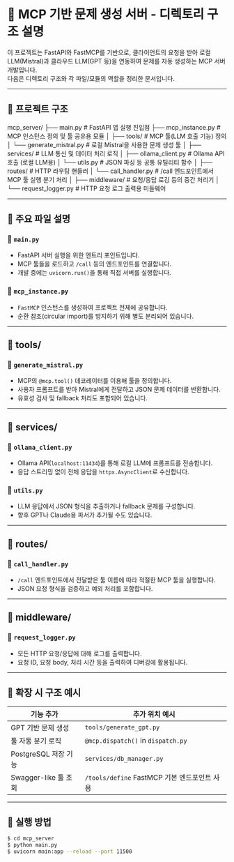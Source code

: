# 📁 MCP 기반 문제 생성 서버 - 디렉토리 구조 설명

이 프로젝트는 FastAPI와 FastMCP를 기반으로, 클라이언트의 요청을 받아 로컬 LLM(Mistral)과 클라우드 LLM(GPT 등)을 연동하여 문제를 자동 생성하는 MCP 서버 개발입니다.  
다음은 디렉토리 구조와 각 파일/모듈의 역할을 정리한 문서입니다.

---

## 📂 프로젝트 구조

mcp_server/
├── main.py # FastAPI 앱 실행 진입점
├── mcp_instance.py # MCP 인스턴스 정의 및 툴 공유용 모듈
│
├── tools/ # MCP 툴(LLM 호출 기능) 정의
│ └── generate_mistral.py # 로컬 Mistral을 사용한 문제 생성 툴
│
├── services/ # LLM 통신 및 데이터 처리 로직
│ ├── ollama_client.py # Ollama API 호출 (로컬 LLM용)
│ └── utils.py # JSON 파싱 등 공통 유틸리티 함수
│
├── routes/ # HTTP 라우팅 핸들러
│ └── call_handler.py # /call 엔드포인트에서 MCP 툴 실행 분기 처리
│
├── middleware/ # 요청/응답 로깅 등의 중간 처리기
│ └── request_logger.py # HTTP 요청 로그 출력용 미들웨어


---

## 📄 주요 파일 설명

### 🔹 `main.py`
- FastAPI 서버 실행을 위한 엔트리 포인트입니다.
- MCP 툴들을 로드하고 `/call` 등의 엔드포인트를 연결합니다.
- 개발 중에는 `uvicorn.run()`을 통해 직접 서버를 실행합니다.

### 🔹 `mcp_instance.py`
- `FastMCP` 인스턴스를 생성하여 프로젝트 전체에 공유합니다.
- 순환 참조(circular import)를 방지하기 위해 별도 분리되어 있습니다.

---

## 📁 tools/

### 🔸 `generate_mistral.py`
- MCP의 `@mcp.tool()` 데코레이터를 이용해 툴을 정의합니다.
- 사용자 프롬프트를 받아 Mistral에게 전달하고 JSON 문제 데이터를 반환합니다.
- 유효성 검사 및 fallback 처리도 포함되어 있습니다.

---

## 📁 services/

### 🔸 `ollama_client.py`
- Ollama API(`localhost:11434`)를 통해 로컬 LLM에 프롬프트를 전송합니다.
- 응답 스트리밍 없이 전체 응답을 `httpx.AsyncClient`로 수신합니다.

### 🔸 `utils.py`
- LLM 응답에서 JSON 형식을 추출하거나 fallback 문제를 구성합니다.
- 향후 GPT나 Claude용 파서가 추가될 수도 있습니다.

---

## 📁 routes/

### 🔸 `call_handler.py`
- `/call` 엔드포인트에서 전달받은 툴 이름에 따라 적절한 MCP 툴을 실행합니다.
- JSON 요청 형식을 검증하고 예외 처리를 포함합니다.

---

## 📁 middleware/

### 🔸 `request_logger.py`
- 모든 HTTP 요청/응답에 대해 로그를 출력합니다.
- 요청 ID, 요청 body, 처리 시간 등을 출력하여 디버깅에 활용됩니다.

---

## 🧠 확장 시 구조 예시

| 기능 추가          | 추가 위치 예시                         |
|-------------------|----------------------------------------|
| GPT 기반 문제 생성 | `tools/generate_gpt.py`                |
| 툴 자동 분기 로직   | `@mcp.dispatch()` in `dispatch.py`     |
| PostgreSQL 저장 기능| `services/db_manager.py`              |
| Swagger-like 툴 조회 | `/tools/define` FastMCP 기본 엔드포인트 사용 |

---

## 📌 실행 방법

```bash
$ cd mcp_server
$ python main.py
$ uvicorn main:app --reload --port 11500